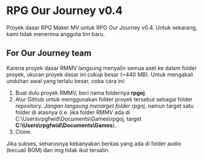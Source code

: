 # RPG Our Journey v0.4
Proyek dasar RPG Maker MV untuk RPG Our Journey v0.4. Untuk sekarang, kami tidak menerima anggota tim baru.

## For Our Journey team
Karena proyek dasar RMMV langsung menyalin semua aset ke dalam folder proyek, ukuran proyek dasar ini cukup besar (~440 MB). Untuk mengakali unduhan awal yang terlalu besar, coba cara ini:

1. Buat dulu proyek RMMV, beri nama foldernya **rpgoj**.
2. Atur Github untuk menggunakan folder proyek tersebut sebagai folder repository. *Jangan langsung menarget folder rpgoj*, namun target satu folder di atasnya (i.e. jika folder RMMV ada di C:\Users\rpgfwid\Documents\Games\rpgoj, target **C:\Users\rpgfwid\Documents\Games**).
3. Clone.

Jika sukses, seharusnya kebanyakan berkas yang ada di folder audio (kecuali BGM) dan img tidak ikut tersalin.
